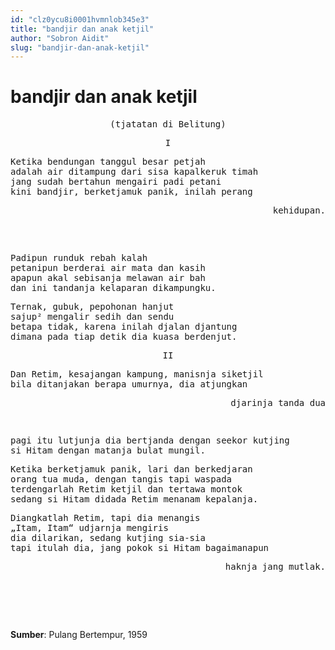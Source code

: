 ```yaml
---
id: "clz0ycu8i0001hvmnlob345e3"
title: "bandjir dan anak ketjil"
author: "Sobron Aidit"
slug: "bandjir-dan-anak-ketjil"
---
```


# bandjir dan anak ketjil

<pre align="center">
(tjatatan di Belitung)
</pre>
<pre align="center">
I
</pre>
<pre>
Ketika bendungan tanggul besar petjah
adalah air ditampung dari sisa kapalkeruk timah
jang sudah bertahun mengairi padi petani
kini bandjir, berketjamuk panik, inilah perang
<pre align="right">
kehidupan.
</pre>
</pre>
<pre>
Padipun runduk rebah kalah
petanipun berderai air mata dan kasih
apapun akal sebisanja melawan air bah
dan ini tandanja kelaparan dikampungku.
</pre>
<pre>
Ternak, gubuk, pepohonan hanjut
sajup² mengalir sedih dan sendu
betapa tidak, karena inilah djalan djantung
dimana pada tiap detik dia kuasa berdenjut.
</pre>
<pre align="center">
II
</pre>
<pre>
Dan Retim, kesajangan kampung, manisnja siketjil
bila ditanjakan berapa umurnya, dia atjungkan
<pre align="right">
djarinja tanda dua
</pre>
</pre>
<pre>
pagi itu lutjunja dia bertjanda dengan seekor kutjing
si Hitam dengan matanja bulat mungil.
</pre>
<pre>
Ketika berketjamuk panik, lari dan berkedjaran
orang tua muda, dengan tangis tapi waspada
terdengarlah Retim ketjil dan tertawa montok
sedang si Hitam didada Retim menanam kepalanja.
</pre>
<pre>
Diangkatlah Retim, tapi dia menangis
„Itam, Itam“ udjarnja mengiris
dia dilarikan, sedang kutjing sia-sia
tapi itulah dia, jang pokok si Hitam bagaimanapun
<pre align="right">
haknja jang mutlak.
</pre>
</pre>
<br/><br/>

**Sumber**: Pulang Bertempur, 1959

